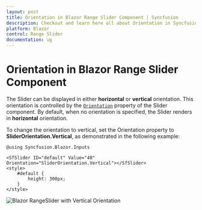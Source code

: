 ```yaml
---
layout: post
title: Orientation in Blazor Range Slider Component | Syncfusion
description: Checkout and learn here all about Orientation in Syncfusion Blazor Range Slider component and much more.
platform: Blazor
control: Range Slider
documentation: ug
---
```


# Orientation in Blazor Range Slider Component

The Slider can be displayed in either **horizontal** or **vertical** orientation. This orientation is controlled by the [`Orientation`](https://help.syncfusion.com/cr/blazor/Syncfusion.Blazor.Inputs.SfSlider-1.html#Syncfusion_Blazor_Inputs_SfSlider_1_Orientation) property of the Slider component. By default, when no orientation is specified, the Slider renders in **horizontal** orientation.

To change the orientation to vertical, set the Orientation property to **SliderOrientation.Vertical**, as demonstrated in the following example:

```cshtml
@using Syncfusion.Blazor.Inputs

<SfSlider ID="default" Value="40" Orientation="SliderOrientation.Vertical"></SfSlider>
<style>
    #default {
        height: 300px;
    }
</style>
```

![Blazor RangeSlider with Vertical Orientation](images/blazor-rangeslider-vertical-orientation.png)